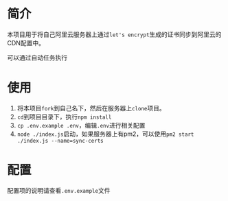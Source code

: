 
# 简介

本项目用于将自己阿里云服务器上通过`let's encrypt`生成的证书同步到阿里云的CDN配置中。

可以通过自动任务执行

# 使用

1. 将本项目`fork`到自己名下，然后在服务器上`clone`项目。
2. `cd`到项目目录下，执行`npm install`
3. `cp .env.example .env`，编辑`.env`进行相关配置
4. `node ./index.js`启动，如果服务器上有pm2，可以使用`pm2 start ./index.js --name=sync-certs`

# 配置

配置项的说明请查看`.env.example`文件
